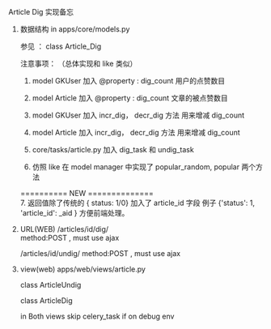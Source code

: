 Article Dig 实现备忘

1. 数据结构
   in apps/core/models.py 
   
   参见 ： class Article_Dig 
   
   注意事项： （总体实现和 like 类似）
   1.  model  GKUser 加入  @property :   dig_count
       用户的点赞数目
       
   2.  model  Article 加入 @property :  dig_count
       文章的被点赞数目
       
   3.  model GKUser 加入 incr_dig， decr_dig 方法 用来增减 dig_count
   4.  model Article 加入 incr_dig， decr_dig 方法 用来增减 dig_count
   
   5.  core/tasks/article.py 
       加入 dig_task 和 undig_task
       
   6.  仿照 like 
       在 model manager 中实现了 popular_random, popular 两个方法
       
   ==========    NEW ==============    
   7.  返回值除了传统的 { status: 1/0}  加入了 article_id 字段
       例子 {'status': 1, 'article_id': _aid }
       方便前端处理。
       
       
        
2. URL(WEB)
   /articles/id/dig/  
      method:POST , must use ajax 
      
   /articles/id/undig/
      method:POST , must use ajax 
      
   
 
3. view(web) 
   apps/web/views/article.py 
    
    class  ArticleUndig
    
    class  ArticleDig 
    
    in Both views skip celery_task if on debug env
    
    
        
        
